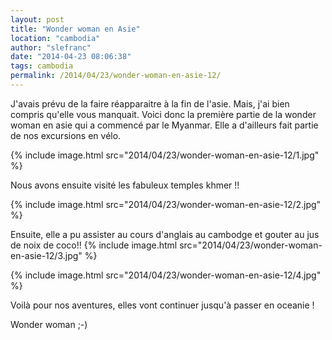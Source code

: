 ```yaml
---
layout: post
title: "Wonder woman en Asie"
location: "cambodia"
author: "slefranc"
date: "2014-04-23 08:06:38"
tags: cambodia
permalink: /2014/04/23/wonder-woman-en-asie-12/
---
```

J'avais prévu de la faire réapparaitre à la fin de l'asie. Mais, j'ai bien compris qu'elle vous manquait. Voici donc la première partie de la wonder woman en asie qui a commencé par le Myanmar.
Elle a d'ailleurs fait partie de nos excursions en vélo.

{% include image.html src="2014/04/23/wonder-woman-en-asie-12/1.jpg" %}

Nous avons ensuite visité les fabuleux temples khmer !!

{% include image.html src="2014/04/23/wonder-woman-en-asie-12/2.jpg" %}

Ensuite, elle a pu assister au cours d'anglais au cambodge et gouter au jus de noix de coco!!
{% include image.html src="2014/04/23/wonder-woman-en-asie-12/3.jpg" %}

{% include image.html src="2014/04/23/wonder-woman-en-asie-12/4.jpg" %}

Voilà pour nos aventures, elles vont continuer jusqu'à passer en oceanie !

Wonder woman ;-)


